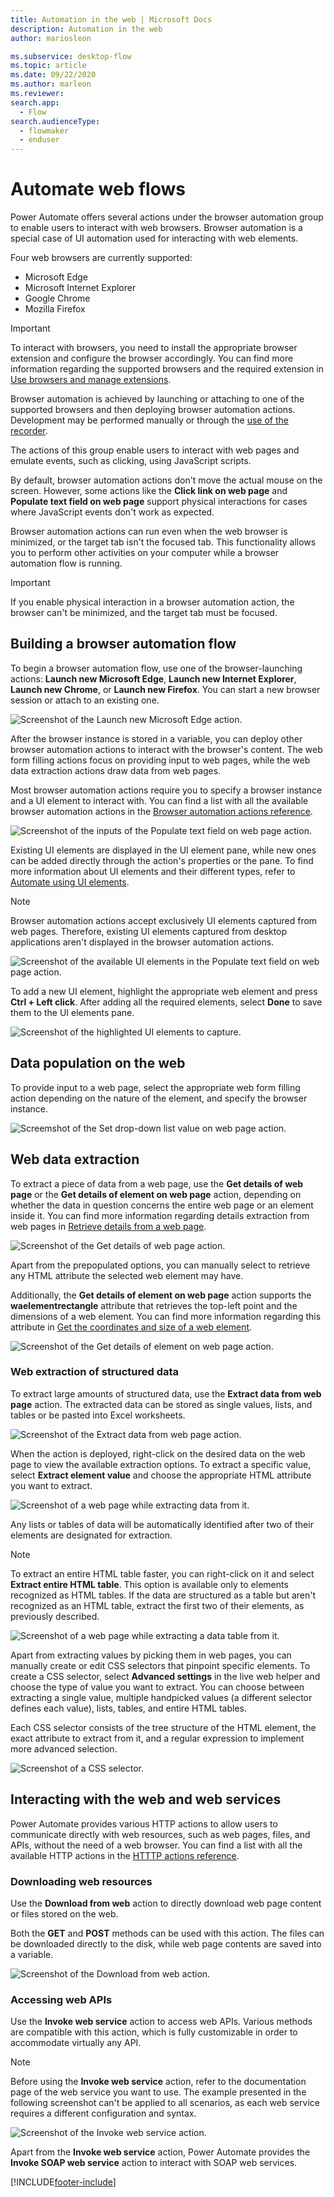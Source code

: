 ```yaml
---
title: Automation in the web | Microsoft Docs
description: Automation in the web
author: mariosleon

ms.subservice: desktop-flow
ms.topic: article
ms.date: 09/22/2020
ms.author: marleon
ms.reviewer: 
search.app: 
  - Flow
search.audienceType: 
  - flowmaker
  - enduser
---
```

# Automate web flows

Power Automate offers several actions under the browser automation group to enable users to interact with web browsers. Browser automation is a special case of UI automation used for interacting with web elements.

Four web browsers are currently supported:
- Microsoft Edge
- Microsoft Internet Explorer
- Google Chrome
- Mozilla Firefox

> [!IMPORTANT]
> To interact with browsers, you need to install the appropriate browser extension and configure the browser accordingly. You can find more information regarding the supported browsers and the required extension in [Use browsers and manage extensions](using-browsers.md).

Browser automation is achieved by launching or attaching to one of the supported browsers and then deploying browser automation actions. Development may be performed manually or through the [use of the recorder](recording-flow.md).

The actions of this group enable users to interact with web pages and emulate events, such as clicking, using JavaScript scripts. 

By default, browser automation actions don't move the actual mouse on the screen. However, some actions like the **Click link on web page** and **Populate text field on web page** support physical interactions for cases where JavaScript events don't work as expected.

Browser automation actions can run even when the web browser is minimized, or the target tab isn't the focused tab. This functionality allows you to perform other activities on your computer while a browser automation flow is running. 

> [!IMPORTANT]
> If you enable physical interaction in a browser automation action, the browser can't be minimized, and the target tab must be focused.

## Building a browser automation flow

To begin a browser automation flow, use one of the browser-launching actions: **Launch new Microsoft Edge**, **Launch new Internet Explorer**, **Launch new Chrome**, or **Launch new Firefox**. You can start a new browser session or attach to an existing one.

![Screenshot of the Launch new Microsoft Edge action.](.\media\web-automation\launch-new-microsoft-edge-action.png)

After the browser instance is stored in a variable, you can deploy other browser automation actions to interact with the browser's content. The web form filling actions focus on providing input to web pages, while the web data extraction actions draw data from web pages.

Most browser automation actions require you to specify a browser instance and a UI element to interact with. You can find a list with all the available browser automation actions in the [Browser automation actions reference](actions-reference/webautomation.md).

![Screenshot of the inputs of the Populate text field on web page action.](.\media\web-automation\web-action-inputs.png)

Existing UI elements are displayed in the UI element pane, while new ones can be added directly through the action's properties or the pane. To find more information about UI elements and their different types, refer to [Automate using UI elements](ui-elements.md).

> [!NOTE]
> Browser automation actions accept exclusively UI elements captured from web pages. Therefore, existing UI elements captured from desktop applications aren't displayed in the browser automation actions.


![Screenshot of the available UI elements in the Populate text field on web page action.](.\media\web-automation\adding-new-elements-through-a-web-action.png)

To add a new UI element, highlight the appropriate web element and press **Ctrl + Left click**. After adding all the required elements, select **Done** to save them to the UI elements pane.

![Screenshot of the highlighted UI elements to capture.](.\media\web-automation\capturing-new-elements.png)

## Data population on the web

To provide input to a web page, select the appropriate web form filling action depending on the nature of the element, and specify the browser instance.

![Screemshot of the Set drop-down list value on web page action.](.\media\web-automation\set-drop-down-list-value-on-web-page-action.png)

## Web data extraction

To extract a piece of data from a web page, use the **Get details of web page** or the **Get details of element on web page** action, depending on whether the data in question concerns the entire web page or an element inside it. You can find more information regarding details extraction from web pages in [Retrieve details from a web page](how-to/retrieve-details-web-page.md).

![Screenshot of the Get details of web page action.](.\media\web-automation\get-details-of-web-page-action.png)

Apart from the prepopulated options, you can manually select to retrieve any HTML attribute the selected web element may have. 

Additionally, the **Get details of element on web page** action supports the **waelementrectangle** attribute that retrieves the top-left point and the dimensions of a web element. You can find more information regarding this attribute in [Get the coordinates and size of a web element](how-to/get-coordinates-size-web-element.md).

![Screenshot of the Get details of element on web page action.](.\media\web-automation\get-details-of-element-on-web-page-action.png)

### Web extraction of structured data

To extract large amounts of structured data, use the **Extract data from web page** action. The extracted data can be stored as single values, lists, and tables or be pasted into Excel worksheets. 

![Screenshot of the Extract data from web page action.](.\media\web-automation\extract-data-from-web-page-action.png)

When the action is deployed, right-click on the desired data on the web page to view the available extraction options. To extract a specific value, select **Extract element value** and choose the appropriate HTML attribute you want to extract. 

![Screenshot of a web page while extracting data from it.](.\media\web-automation\extracting-data-from-web-page.png)

Any lists or tables of data will be automatically identified after two of their elements are designated for extraction.

>[!NOTE]
> To extract an entire HTML table faster, you can right-click on it and select **Extract entire HTML table**. This option is available only to elements recognized as HTML tables. If the data are structured as a table but aren't recognized as an HTML table, extract the first two of their elements, as previously described.

![Screenshot of a web page while extracting a data table from it.](.\media\web-automation\extracting-data-table-from-web-page.png)

Apart from extracting values by picking them in web pages, you can manually create or edit CSS selectors that pinpoint specific elements. To create a CSS selector, select **Advanced settings** in the live web helper and choose the type of value you want to extract. You can choose between extracting a single value, multiple handpicked values (a different selector defines each value), lists, tables, and entire HTML tables.

Each CSS selector consists of the tree structure of the HTML element, the exact attribute to extract from it, and a regular expression to implement more advanced selection.

![Screenshot of a CSS selector.](.\media\web-automation\extracting-web-data-css-selector.png)

## Interacting with the web and web services

Power Automate provides various HTTP actions to allow users to communicate directly with web resources, such as web pages, files, and APIs, without the need of a web browser. You can find a list with all the available HTTP actions in the [HTTTP actions reference](actions-reference/web.md).

### Downloading web resources

Use the **Download from web** action to directly download web page content or files stored on the web.

Both the **GET** and **POST** methods can be used with this action. The files can be downloaded directly to the disk, while web page contents are saved into a variable.

![Screenshot of the Download from web action.](./media/interacting-web-services/download-from-web-action.png)

### Accessing web APIs

Use the **Invoke web service** action to access web APIs. Various methods are compatible with this action, which is fully customizable in order to accommodate virtually any API.

> [!NOTE]
> Before using the **Invoke web service** action, refer to the documentation page of the web service you want to use. The example presented in the following screenshot can't be applied to all scenarios, as each web service requires a different configuration and syntax. 

![Screenshot of the Invoke web service action.](./media/interacting-web-services/invoke-web-service-action.png)

Apart from the **Invoke web service** action, Power Automate provides the **Invoke SOAP web service** action to interact with SOAP web services.

[!INCLUDE[footer-include](../includes/footer-banner.md)]